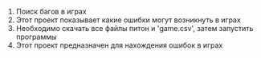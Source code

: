 1. Поиск багов в играх
2. Этот проект показывает какие ошибки могут возникнуть в играх
3. Необходимо скачать все файлы питон и 'game.csv', затем запустить программы
4. Этот проект предназначен для нахождения ошибок в играх